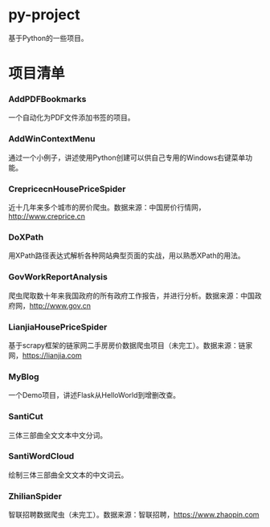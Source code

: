 # py-project
基于Python的一些项目。

# 项目清单
### AddPDFBookmarks
一个自动化为PDF文件添加书签的项目。

### AddWinContextMenu
通过一个小例子，讲述使用Python创建可以供自己专用的Windows右键菜单功能。

### CrepricecnHousePriceSpider
近十几年来多个城市的房价爬虫。数据来源：中国房价行情网，http://www.creprice.cn

### DoXPath
用XPath路径表达式解析各种网站典型页面的实战，用以熟悉XPath的用法。

### GovWorkReportAnalysis
爬虫爬取数十年来我国政府的所有政府工作报告，并进行分析。数据来源：中国政府网，http://www.gov.cn

### LianjiaHousePriceSpider
基于scrapy框架的链家网二手房房价数据爬虫项目（未完工）。数据来源：链家网，https://lianjia.com

### MyBlog
一个Demo项目，讲述Flask从HelloWorld到增删改查。

### SantiCut
三体三部曲全文文本中文分词。

### SantiWordCloud
绘制三体三部曲全文文本的中文词云。

### ZhilianSpider
智联招聘数据爬虫（未完工）。数据来源：智联招聘，https://www.zhaopin.com

